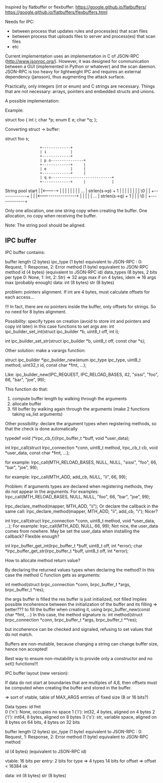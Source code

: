 
Inspired by flatbuffer or flexbuffer:
https://google.github.io/flatbuffers/
https://google.github.io/flatbuffers/flexbuffers.html

Needs for IPC:

* between process that updates rules and process(es) that scan files
* between process that uploads files to server and process(es) that scan files
* etc

Current implementation uses an implementation in C of JSON-RPC (http://www.jsonrpc.org/). However, it was designed for communication between a GUI (implemented in Python or whatever) and the scan daemon. JSON-RPC is too heavy for lightweight IPC and requires an external dependency (jansson), thus augmenting the attack surface.

Practically, only integers (int or enum) and C strings are necessary. Things that are not necessary: arrays, pointers and embedded structs and unions.


A possible implementation:

Example:

struct foo {
       int i;
       char *p;
       enum E e;
       char *q;
};

Converting struct -> buffer:

struct foo s;

                    +-------------+
                    | i           |
                    +-------------+
                    | p o---------------+
                    +-------------+     |
                    | e           |     |
                    +-------------+     |
                    | q o----------------------------+
                    +-------------+     |            |
String pool start   |             |<----+            |
                    |             |                  |
                    |             |                  |
                    | ...         | strlen(s->p) + 1 |
                    |             |                  |
                    |             |                  |
                    | \0          |                  |
                    +-------------+                  |
                    |             |<-----------------+
                    |             |
                    |             |
                    | ...         | strlen(s->q) + 1
                    |             |
                    | \0          |
                    +-------------+

Only one allocation, one one string copy when creating the buffer.
One allocation, no copy when receiving the buffer.

Note: The string pool should be aligned.

## IPC buffer

IPC buffer contains:

buffer length (2 bytes)
ipc_type (1 byte) equivalent to JSON-RPC : 0: Request, 1: Response, 2: Error
method (1 byte)  equivalent to JSON-RPC method
id  (4 bytes) (equivalent to JSON-RPC id)
data_types (8 bytes, 2 bits per type 0: None, 1: Int, 2: Str) => 32 args max
 if on 4 bytes, idem => 16 args max (probably enough)
data:
int (8 bytes)
str (8 bytes)

problem: pointers alignment. If int are 4 bytes, must calculate offsets for each access...

!!! In fact, there are no pointers inside the buffer, only offsets for strings. So no need for 8 bytes alignment.

Possibility: specify types on creation (avoid to store int and pointers and copy int later)
in this case functions to set args are:
int ipc_builder_set_int(struct ipc_builder *b, uint8_t off, int i);

int ipc_builder_set_str(struct ipc_builder *b, uint8_t off, const char *s);

Other solution: make a varargs function:

struct ipc_builder *ipc_builder_new(enum ipc_type ipc_type, uint8_t method, uint32_t id, const char *fmt, ...);

Like:
ipc_builder_new(IPC_REQUEST, IPC_RELOAD_BASES, 42, "sissi", "foo", 66, "bar", "joe", 99);

This function do that:
1) compute buffer length by walking through the arguments
2) allocate buffer
3) fill buffer by walking again through the arguments (make 2 functions taking va_list arguments)

Other possibility: declare the argument types when registering methods, so that the check is done automatically

typedef void (*lrpc_cb_t)(lrpc_buffer_t *buff, void *user_data);

int lrpc_call(struct lrpc_connection *conn, uint8_t method, lrpc_cb_t cb, void *user_data, const char *fmt, ...);

for example:
lrpc_call(MTH_RELOAD_BASES, NULL, NULL, "sissi", "foo", 66, "bar", "joe", 99);

for example:
lrpc_call(MTH_ADD, add_cb, NULL, "ii", 66, 99);

Problem: if arguments types are declared when registering methods, they do not appear in the arguments.
For examples:
lrpc_call(MTH_RELOAD_BASES, NULL, NULL, "foo", 66, "bar", "joe", 99);

lrpc_declare_method(mapper, MTH_ADD, "ii");
Or declare the callback in the same call:
lrpc_declare_method(mapper, MTH_ADD, "ii", add_cb, "i"); Nicer?

int lrpc_call(struct lrpc_connection *conn, uint8_t method, void *user_data, ...);
For example:
lrpc_call(MTH_ADD, NULL, 66, 99);
Not nice, the user_data comes from nowhere.
May be set the user_data when installing the callback? Flexible enough?


int lrpc_buffer_get_int(lrpc_buffer_t *buff, uint8_t off, int *error);
char *lrpc_buffer_get_str(lrpc_buffer_t *buff, uint8_t off, int *error);


How to allocate method return value?

By declaring the returned values types when declaring the method? In this case the method C function gets as arguments:

int method(struct brpc_connection *conn, brpc_buffer_t *args, brpc_buffer_t *res);

the args buffer is filled
the res buffer is just initialized, not filled
Implies possible incoherence between the initialization of the buffer and its filling
=> better??? to fill the buffer when creating it, using brpc_buffer_new(const char *fmt, ...)
In this case, the method signature is:
int method(struct brpc_connection *conn, brpc_buffer_t *args, brpc_buffer_t **res);

but incoherence can be checked and signaled, refusing to set values that do not match.

Buffers are non-mutable, because changing a string can change buffer size, hence non accepted!

Best way to ensure non-mutability is to provide only a constructor and no _set_() functions!!!




IPC buffer layout (new version):

If data do not start at boundaries that are multiples of 4,8, then offsets must be computed when creating the buffer and stored in the buffer.

=> sort of vtable, table of MAX_ARGS entries of fixed size (8 or 16 bits?)

Data types:
id fmt   
0 ('n'): None, occupies no space
1 ('i'): int32, 4 bytes, aligned on 4 bytes
2 ('l'): int64, 8 bytes, aligned on 8 bytes
3 ('s'): str, variable space, aligned on 8 bytes on 64 bits, 4 bytes on 32 bits


buffer length (2 bytes)
ipc_type (1 byte) equivalent to JSON-RPC : 0: Request, 1: Response, 2: Error
method (1 byte)  equivalent to JSON-RPC method

id (4 bytes) (equivalent to JSON-RPC id)

vtable:
16 bits per entry:
2 bits for type => 4 types
14 bits for offset => offset < 16384 ok



data:
int (8 bytes)
str (8 bytes)
